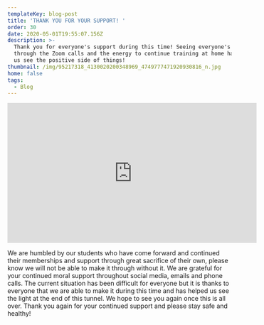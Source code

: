 ```yaml
---
templateKey: blog-post
title: 'THANK YOU FOR YOUR SUPPORT! '
order: 30
date: 2020-05-01T19:55:07.156Z
description: >-
  Thank you for everyone's support during this time! Seeing everyone's face
  through the Zoom calls and the energy to continue training at home has helped
  us see the positive side of things! 
thumbnail: /img/95217318_4130020200348969_4749777471920930816_n.jpg
home: false
tags:
  - Blog
---
```

<iframe width="560" height="315" src="https://www.youtube.com/embed/GcSAlbiqbjY" frameborder="0" allow="accelerometer; autoplay; encrypted-media; gyroscope; picture-in-picture" allowfullscreen></iframe>

We are humbled by our students who have come forward and continued their memberships and support through great sacrifice of their own, please know we will not be able to make it through without it. We are grateful for your continued moral support throughout social media, emails and phone calls. The current situation has been difficult for everyone but it is thanks to everyone that we are able to make it during this time and has helped us see the light at the end of this tunnel.  We hope to see you again once this is all over. Thank you again for your continued support and please stay safe and healthy!
